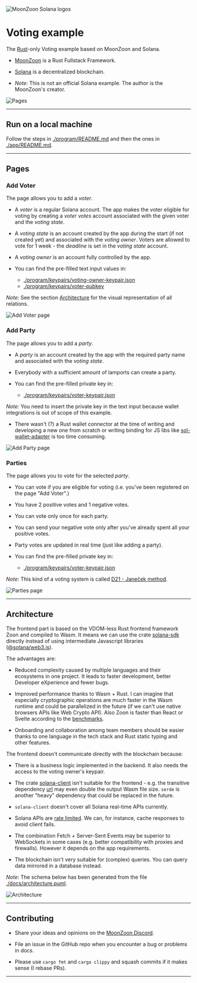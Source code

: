 ![MoonZoon Solana logos](./docs/images/MoonZoon_Solana.png)

# Voting example

The [Rust](https://www.rust-lang.org/)-only Voting example based on MoonZoon and Solana.

- [MoonZoon](http://moonzoon.rs/) is a Rust Fullstack Framework.

- [Solana](https://solana.com/) is a decentralized blockchain.

- _Note:_ This is not an official Solana example. The author is the MoonZoon's creator.

![Pages](./docs/images/pages.png)

---

## Run on a local machine

Follow the steps in [./program/README.md](./program/README.md)
and then the ones in [./app/README.md](./app/README.md).

---

## Pages

### Add Voter

The page allows you to add a _voter_. 

- A _voter_ is a regular Solana account. The app makes the voter eligible for voting by creating a _voter votes_ account associated with the given voter and the _voting state_. 

- A _voting state_ is an account created by the app during the start (if not created yet) and associated with the _voting owner_. Voters are allowed to vote for 1 week - the _deadline_ is set in the _voting state_ account.

- A _voting owner_ is an account fully controlled by the app.

- You can find the pre-filled text input values in:
   - [./program/keypairs/voting-owner-keypair.json](./program/keypairs/voting-owner-keypair.json)
   - [./program/keypairs/voter-pubkey](./program/keypairs/voter-pubkey)

_Note:_ See the section [Architecture](#architecture) for the visual representation of all relations.

![Add Voter page](./docs/videos/add_voter.gif)

### Add Party

The page allows you to add a _party_. 

- A _party_ is an account created by the app with the required party name and associated with the _voting state_.

- Everybody with a sufficient amount of lamports can create a party.

- You can find the pre-filled private key in:
   - [./program/keypairs/voter-keypair.json](./program/keypairs/voter-keypair.json)

_Note:_ You need to insert the private key in the text input because wallet integrations is out of scope of this example.
- There wasn't (?) a Rust wallet connector at the time of writing and developing a new one from scratch or writing binding for JS libs like [sol-wallet-adapter](https://github.com/project-serum/sol-wallet-adapter) is too time consuming.

![Add Party page](./docs/videos/add_party.gif)

### Parties

The page allows you to vote for the selected _party_. 

- You can vote if you are eligible for voting (i.e. you've been registered on the page "Add Voter".)

- You have 2 positive votes and 1 negative votes.

- You can vote only once for each party.

- You can send your negative vote only after you've already spent all your positive votes.

- Party votes are updated in real time (just like adding a party).

- You can find the pre-filled private key in:
   - [./program/keypairs/voter-keypair.json](./program/keypairs/voter-keypair.json)

_Note:_ This kind of a voting system is called [D21 - Janeček method](https://www.ih21.org/en/d21-janecekmethod).

![Parties page](./docs/videos/parties.gif)

---

## Architecture

The frontend part is based on the VDOM-less Rust frontend framework Zoon and compiled to Wasm. It means we can use the crate [solana-sdk](https://crates.io/crates/solana-sdk) directly instead of using intermediate Javascript libraries ([@solana/web3.js](https://solana-labs.github.io/solana-web3.js/)). 

The advantages are:

- Reduced complexity caused by multiple languages and their ecosystems in one project. It leads to faster development, better Developer eXperience and fewer bugs.

- Improved performance thanks to Wasm + Rust. I can imagine that especially cryptographic operations are much faster in the Wasm runtime and could be parallelized in the future (if we can't use native browsers APIs like Web Crypto API). Also Zoon is faster than React or Svelte according to the [benchmarks](https://github.com/MoonZoon/MoonZoon#size--speed).

- Onboarding and collaboration among team members should be easier thanks to one language in the tech stack and Rust static typing and other features.

The frontend doesn't communicate directly with the blockchain because:

- There is a business logic implemented in the backend. It also needs the access to the voting owner's keypair.

- The crate [solana-client](https://crates.io/crates/solana-client/1.7.12) isn't suitable for the frontend - e.g. the transitive dependency [url](https://crates.io/crates/url/2.2.2) may even double the output Wasm file size. `serde` is another "heavy" dependency that could be replaced in the future.

- `solana-client` doesn't cover all Solana real-time APIs currently.

- Solana APIs are [rate limited](https://docs.solana.com/cluster/rpc-endpoints). We can, for instance, cache responses to avoid client fails.

- The combination Fetch + Server-Sent Events may be superior to WebSockets in some cases (e.g. better compatibility with proxies and firewalls). However it depends on the app requirements.

- The blockchain isn't very suitable for (complex) queries. You can query data mirrored in a database instead.

_Note_: The schema below has been generated from the file [./docs/architecture.puml](./docs/architecture.puml).

![Architecture](./docs/images/Architecture.svg)

---

## Contributing

- Share your ideas and opinions on the [MoonZoon Discord](https://discord.gg/eGduTxK2Es).

- File an issue in the GitHub repo when you encounter a bug or problems in docs.

- Please use `cargo fmt` and `cargo clippy` and squash commits if it makes sense (I rebase PRs). 

---

